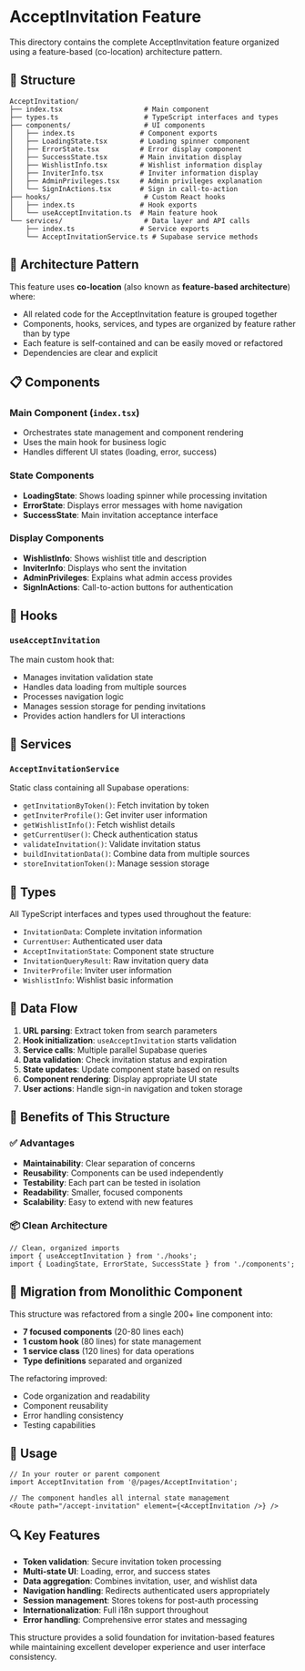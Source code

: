 # AcceptInvitation Feature

This directory contains the complete AcceptInvitation feature organized using a feature-based (co-location) architecture pattern.

## 📁 Structure

```
AcceptInvitation/
├── index.tsx                    # Main component
├── types.ts                     # TypeScript interfaces and types
├── components/                  # UI components
│   ├── index.ts                # Component exports
│   ├── LoadingState.tsx        # Loading spinner component
│   ├── ErrorState.tsx          # Error display component  
│   ├── SuccessState.tsx        # Main invitation display
│   ├── WishlistInfo.tsx        # Wishlist information display
│   ├── InviterInfo.tsx         # Inviter information display
│   ├── AdminPrivileges.tsx     # Admin privileges explanation
│   └── SignInActions.tsx       # Sign in call-to-action
├── hooks/                       # Custom React hooks
│   ├── index.ts                # Hook exports
│   └── useAcceptInvitation.ts  # Main feature hook
└── services/                    # Data layer and API calls
    ├── index.ts                # Service exports
    └── AcceptInvitationService.ts # Supabase service methods
```

## 🎯 Architecture Pattern

This feature uses **co-location** (also known as **feature-based architecture**) where:

- All related code for the AcceptInvitation feature is grouped together
- Components, hooks, services, and types are organized by feature rather than by type
- Each feature is self-contained and can be easily moved or refactored
- Dependencies are clear and explicit

## 📋 Components

### Main Component (`index.tsx`)
- Orchestrates state management and component rendering
- Uses the main hook for business logic
- Handles different UI states (loading, error, success)

### State Components
- **LoadingState**: Shows loading spinner while processing invitation
- **ErrorState**: Displays error messages with home navigation
- **SuccessState**: Main invitation acceptance interface

### Display Components
- **WishlistInfo**: Shows wishlist title and description
- **InviterInfo**: Displays who sent the invitation
- **AdminPrivileges**: Explains what admin access provides
- **SignInActions**: Call-to-action buttons for authentication

## 🔧 Hooks

### `useAcceptInvitation`
The main custom hook that:
- Manages invitation validation state
- Handles data loading from multiple sources
- Processes navigation logic
- Manages session storage for pending invitations
- Provides action handlers for UI interactions

## 🔌 Services

### `AcceptInvitationService`
Static class containing all Supabase operations:
- `getInvitationByToken()`: Fetch invitation by token
- `getInviterProfile()`: Get inviter user information
- `getWishlistInfo()`: Fetch wishlist details
- `getCurrentUser()`: Check authentication status
- `validateInvitation()`: Validate invitation status
- `buildInvitationData()`: Combine data from multiple sources
- `storeInvitationToken()`: Manage session storage

## 📝 Types

All TypeScript interfaces and types used throughout the feature:
- `InvitationData`: Complete invitation information
- `CurrentUser`: Authenticated user data
- `AcceptInvitationState`: Component state structure
- `InvitationQueryResult`: Raw invitation query data
- `InviterProfile`: Inviter user information
- `WishlistInfo`: Wishlist basic information

## 🔄 Data Flow

1. **URL parsing**: Extract token from search parameters
2. **Hook initialization**: `useAcceptInvitation` starts validation
3. **Service calls**: Multiple parallel Supabase queries
4. **Data validation**: Check invitation status and expiration
5. **State updates**: Update component state based on results
6. **Component rendering**: Display appropriate UI state
7. **User actions**: Handle sign-in navigation and token storage

## 🎨 Benefits of This Structure

### ✅ Advantages
- **Maintainability**: Clear separation of concerns
- **Reusability**: Components can be used independently
- **Testability**: Each part can be tested in isolation
- **Readability**: Smaller, focused components
- **Scalability**: Easy to extend with new features

### 📦 Clean Architecture
```tsx
// Clean, organized imports
import { useAcceptInvitation } from './hooks';
import { LoadingState, ErrorState, SuccessState } from './components';
```

## 🔄 Migration from Monolithic Component

This structure was refactored from a single 200+ line component into:
- **7 focused components** (20-80 lines each)
- **1 custom hook** (80 lines) for state management
- **1 service class** (120 lines) for data operations
- **Type definitions** separated and organized

The refactoring improved:
- Code organization and readability
- Component reusability
- Error handling consistency
- Testing capabilities

## 🚀 Usage

```tsx
// In your router or parent component
import AcceptInvitation from '@/pages/AcceptInvitation';

// The component handles all internal state management
<Route path="/accept-invitation" element={<AcceptInvitation />} />
```

## 🔍 Key Features

- **Token validation**: Secure invitation token processing
- **Multi-state UI**: Loading, error, and success states
- **Data aggregation**: Combines invitation, user, and wishlist data
- **Navigation handling**: Redirects authenticated users appropriately
- **Session management**: Stores tokens for post-auth processing
- **Internationalization**: Full i18n support throughout
- **Error handling**: Comprehensive error states and messaging

This structure provides a solid foundation for invitation-based features while maintaining excellent developer experience and user interface consistency.